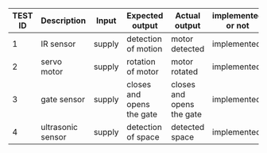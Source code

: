 |TEST ID|Description|Input|Expected output|Actual output|implemented or not|
|-------|-----------|-----|---------------|-------------|------------------|
|1|IR sensor|supply|detection of motion|motor detected|implemented|
|2|servo motor|supply|rotation of motor|motor rotated|implemented|
|3|gate sensor|supply|closes and opens the gate|closes and opens the gate|implemented|
|4|ultrasonic sensor|supply|detection of space|detected space|implemented|
